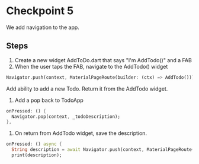 # Checkpoint 5

We add navigation to the app.

## Steps
1. Create a new widget AddToDo.dart that says "I'm AddTodo()" and a FAB
1. When the user taps the FAB, navigate to the AddTodo() widget
```dart
Navigator.push(context, MaterialPageRoute(builder: (ctx) => AddTodo()));
```
Add ability to add a new Todo. Return it from the AddTodo widget.

1. Add a pop back to TodoApp
```dart
onPressed: () {
  Navigator.pop(context, _todoDescription);
},
```
1. On return from AddTodo widget, save the description.
```dart
onPressed: () async {
  String description = await Navigator.push(context, MaterialPageRoute(builder: (ctx) => AddTodo()));
  print(description);
```
